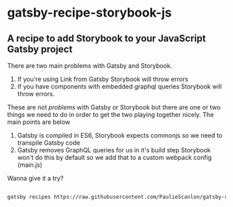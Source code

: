 # gatsby-recipe-storybook-js

## A recipe to add Storybook to your **JavaScript** Gatsby project

There are two main problems with Gatsby and Storybook.

1. If you're using Link from Gatsby Storybook will throw errors
2. If you have components with embedded graphql queries Storybook will throw errors.

These are not _problems_ with Gatsby or Storybook but there are one or two things we need to do in order to get the two playing together nicely. The main points are below

1. Gatsby is compiled in ES6, Storybook expects commonjs so we need to transpile Gatsby code
2. Gatsby removes GraphQL queries for us in it's build step Storybook won't do this by default so we add that to a custom webpack config (main.js)

Wanna give it a try?

```sh

gatsby recipes https://raw.githubusercontent.com/PaulieScanlon/gatsby-recipe-storybook-js/master/gatsby-recipe-storybook-js.mdx
```
